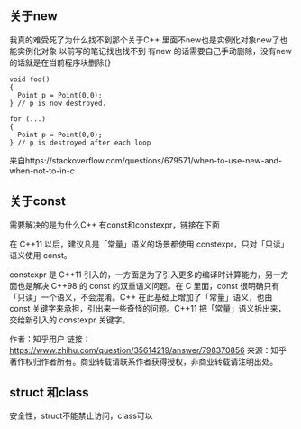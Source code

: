 ## 关于new
我真的难受死了为什么找不到那个关于C++ 里面不new也是实例化对象new了也能实例化对象
以前写的笔记找也找不到
有new 的话需要自己手动删除，没有new的话就是在当前程序块删除{}

```
void foo()
{
  Point p = Point(0,0);
} // p is now destroyed.

for (...)
{
  Point p = Point(0,0);
} // p is destroyed after each loop
```
来自https://stackoverflow.com/questions/679571/when-to-use-new-and-when-not-to-in-c

## 关于const
需要解决的是为什么C++ 有const和constexpr，链接在下面

在 C++11 以后，建议凡是「常量」语义的场景都使用 constexpr，只对「只读」语义使用 const。

constexpr 是 C++11 引入的，一方面是为了引入更多的编译时计算能力，另一方面也是解决 C++98 的 const 的双重语义问题。在 C 里面，const 很明确只有「只读」一个语义，不会混淆。C++ 在此基础上增加了「常量」语义，也由 const 关键字来承担，引出来一些奇怪的问题。C++11 把「常量」语义拆出来，交给新引入的 constexpr 关键字。

作者：知乎用户
链接：https://www.zhihu.com/question/35614219/answer/798370856
来源：知乎
著作权归作者所有。商业转载请联系作者获得授权，非商业转载请注明出处。

## struct 和class
安全性，struct不能禁止访问，class可以


